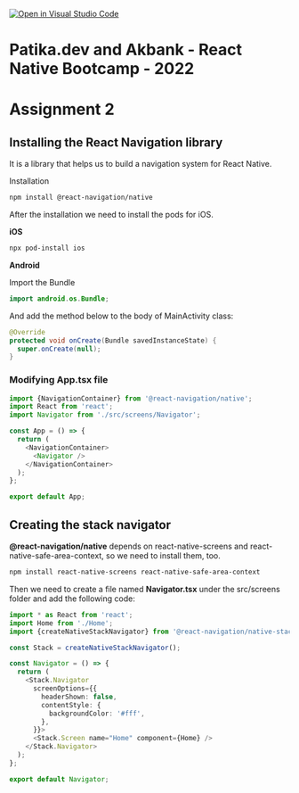 [![Open in Visual Studio Code](https://classroom.github.com/assets/open-in-vscode-c66648af7eb3fe8bc4f294546bfd86ef473780cde1dea487d3c4ff354943c9ae.svg)](https://classroom.github.com/online_ide?assignment_repo_id=8245216&assignment_repo_type=AssignmentRepo)

# Patika.dev and Akbank - React Native Bootcamp - 2022

# Assignment 2

## Installing the **React Navigation** library

It is a library that helps us to build a navigation system for React Native.

Installation

```bash
npm install @react-navigation/native
```

After the installation we need to install the pods for iOS.

**iOS**

```bash
npx pod-install ios
```

**Android**

Import the Bundle

```java
import android.os.Bundle;
```

And add the method below to the body of MainActivity class:

```java
@Override
protected void onCreate(Bundle savedInstanceState) {
  super.onCreate(null);
}
```

### Modifying App.tsx file

```typescript
import {NavigationContainer} from '@react-navigation/native';
import React from 'react';
import Navigator from './src/screens/Navigator';

const App = () => {
  return (
    <NavigationContainer>
      <Navigator />
    </NavigationContainer>
  );
};

export default App;
```

## Creating the stack navigator

**@react-navigation/native** depends on react-native-screens and react-native-safe-area-context, so we need to install them, too.

```bash
npm install react-native-screens react-native-safe-area-context
```

Then we need to create a file named **Navigator.tsx** under the src/screens folder and add the following code:

```typescript
import * as React from 'react';
import Home from './Home';
import {createNativeStackNavigator} from '@react-navigation/native-stack';

const Stack = createNativeStackNavigator();

const Navigator = () => {
  return (
    <Stack.Navigator
      screenOptions={{
        headerShown: false,
        contentStyle: {
          backgroundColor: '#fff',
        },
      }}>
      <Stack.Screen name="Home" component={Home} />
    </Stack.Navigator>
  );
};

export default Navigator;
```
